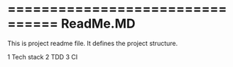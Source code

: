 ================================
			ReadMe.MD
================================

This is project readme file.
It defines the project structure.

1 Tech stack
2 TDD
3 CI